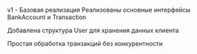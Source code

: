 v1 - Базовая реализация
Реализованы основные интерфейсы BankAccount и Transaction

Добавлена структура User для хранения данных клиента

Простая обработка транзакций без конкурентности